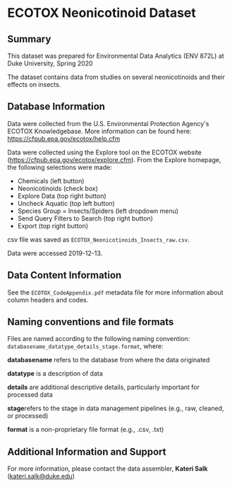 # ECOTOX Neonicotinoid Dataset


## Summary
This dataset was prepared for Environmental Data Analytics (ENV 872L) at Duke University, Spring 2020

The dataset contains data from studies on several neonicotinoids and their effects on insects.

## Database Information
Data were collected from the U.S. Environmental Protection Agency's ECOTOX Knowledgebase. More information can be found here: https://cfpub.epa.gov/ecotox/help.cfm

Data were collected using the Explore tool on the ECOTOX website (https://cfpub.epa.gov/ecotox/explore.cfm).
From the Explore homepage, the following selections were made: 
* Chemicals (left button)
* Neonicotinoids (check box)
* Explore Data (top right button)
* Uncheck Aquatic (top left button)
* Species Group = Insects/Spiders (left dropdown menu)
* Send Query Filters to Search (top right button)
* Export (top right button)

csv file was saved as `ECOTOX_Neonicotinoids_Insects_raw.csv`. 

Data were accessed 2019-12-13.

## Data Content Information

See the `ECOTOX_CodeAppendix.pdf` metadata file for more information about column headers and codes. 

## Naming conventions and file formats
Files are named according to the following naming convention: `databasename_datatype_details_stage.format`, where: 

**databasename** refers to the database from where the data originated

**datatype** is a description of data 

**details** are additional descriptive details, particularly important for processed data 

**stage**refers to the stage in data management pipelines (e.g., raw, cleaned, or processed)

**format** is a non-proprietary file format (e.g., .csv, .txt)

## Additional Information and Support
For more information, please contact the data assembler, **Kateri Salk** (kateri.salk@duke.edu)